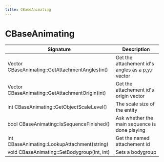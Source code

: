 ```yaml
---
title: CBaseAnimating
---
```


# CBaseAnimating

|Signature|Description|
|---|---|
| Vector CBaseAnimating::GetAttachmentAngles(int) | Get the attachement id's angles as a p,y,r vector | 
| Vector CBaseAnimating::GetAttachmentOrigin(int) | Get the attachement id's origin vector | 
| int CBaseAnimating::GetObjectScaleLevel() | The scale size of the entity | 
| bool CBaseAnimating::IsSequenceFinished() | Ask whether the main sequence is done playing | 
| int CBaseAnimating::LookupAttachment(string) | Get the named attachement id | 
| void CBaseAnimating::SetBodygroup(int, int) | Sets a bodygroup | 
